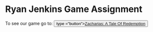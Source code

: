 # Ryan Jenkins Game Assignment
To see our game go to: <button>type ="button"><a href="https://ryanjenkins.itch.io/zacharias-prototype">Zacharias: A Tale Of Redemption</a></button>
